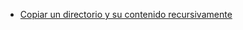 - [Copiar un directorio y su contenido recursivamente](https://github.com/ronald0009/Leeme/new/master)
